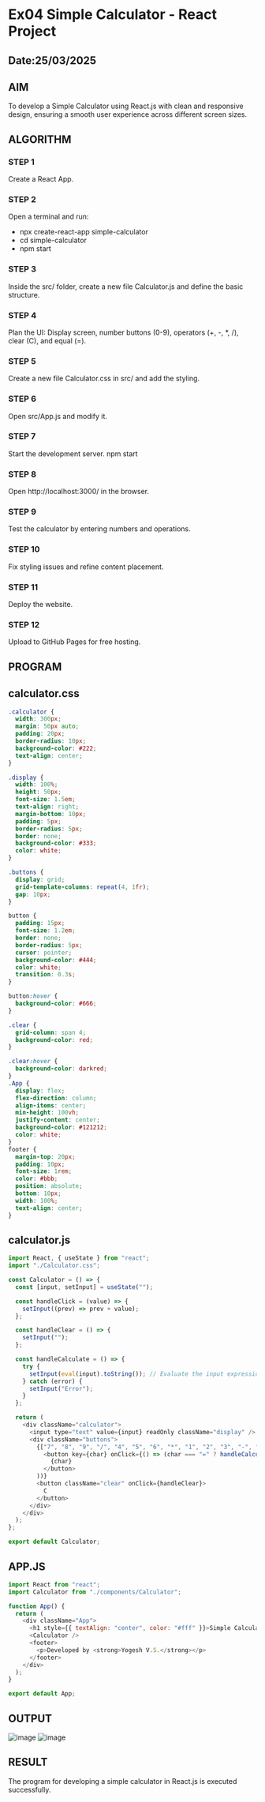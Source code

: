 # Ex04 Simple Calculator - React Project
## Date:25/03/2025

## AIM
To  develop a Simple Calculator using React.js with clean and responsive design, ensuring a smooth user experience across different screen sizes.

## ALGORITHM
### STEP 1
Create a React App.

### STEP 2
Open a terminal and run:
  <ul><li>npx create-react-app simple-calculator</li>
  <li>cd simple-calculator</li>
  <li>npm start</li></ul>

### STEP 3
Inside the src/ folder, create a new file Calculator.js and define the basic structure.

### STEP 4
Plan the UI: Display screen, number buttons (0-9), operators (+, -, *, /), clear (C), and equal (=).

### STEP 5
Create a new file Calculator.css in src/ and add the styling.

### STEP 6
Open src/App.js and modify it.

### STEP 7
Start the development server.
  npm start

### STEP 8
Open http://localhost:3000/ in the browser.

### STEP 9
Test the calculator by entering numbers and operations.

### STEP 10
Fix styling issues and refine content placement.

### STEP 11
Deploy the website.

### STEP 12
Upload to GitHub Pages for free hosting.

## PROGRAM
## calculator.css
```css
.calculator {
  width: 300px;
  margin: 50px auto;
  padding: 20px;
  border-radius: 10px;
  background-color: #222;
  text-align: center;
}

.display {
  width: 100%;
  height: 50px;
  font-size: 1.5em;
  text-align: right;
  margin-bottom: 10px;
  padding: 5px;
  border-radius: 5px;
  border: none;
  background-color: #333;
  color: white;
}

.buttons {
  display: grid;
  grid-template-columns: repeat(4, 1fr);
  gap: 10px;
}

button {
  padding: 15px;
  font-size: 1.2em;
  border: none;
  border-radius: 5px;
  cursor: pointer;
  background-color: #444;
  color: white;
  transition: 0.3s;
}

button:hover {
  background-color: #666;
}

.clear {
  grid-column: span 4;
  background-color: red;
}

.clear:hover {
  background-color: darkred;
}
.App {
  display: flex;
  flex-direction: column;
  align-items: center;
  min-height: 100vh; 
  justify-content: center;
  background-color: #121212;
  color: white;
}
footer {
  margin-top: 20px;
  padding: 10px;
  font-size: 1rem;
  color: #bbb;
  position: absolute;
  bottom: 10px;
  width: 100%;
  text-align: center;
}
```
## calculator.js
```js
import React, { useState } from "react";
import "./Calculator.css";

const Calculator = () => {
  const [input, setInput] = useState("");

  const handleClick = (value) => {
    setInput((prev) => prev + value);
  };

  const handleClear = () => {
    setInput("");
  };

  const handleCalculate = () => {
    try {
      setInput(eval(input).toString()); // Evaluate the input expression
    } catch (error) {
      setInput("Error");
    }
  };

  return (
    <div className="calculator">
      <input type="text" value={input} readOnly className="display" />
      <div className="buttons">
        {["7", "8", "9", "/", "4", "5", "6", "*", "1", "2", "3", "-", "0", ".", "=", "+"].map((char) => (
          <button key={char} onClick={() => (char === "=" ? handleCalculate() : handleClick(char))}>
            {char}
          </button>
        ))}
        <button className="clear" onClick={handleClear}>
          C
        </button>
      </div>
    </div>
  );
};

export default Calculator;
```
## APP.JS
```js
import React from "react";
import Calculator from "./components/Calculator";

function App() {
  return (
    <div className="App">
      <h1 style={{ textAlign: "center", color: "#fff" }}>Simple Calculator</h1>
      <Calculator />
      <footer>
        <p>Developed by <strong>Yogesh V.S.</strong></p>
      </footer>
    </div>
  );
}

export default App;
```

## OUTPUT

![image](https://github.com/user-attachments/assets/6163c25b-f16a-405d-be2d-df0b9f8dba7a)
![image](https://github.com/user-attachments/assets/eb9cdf19-c1be-48f8-8a80-634df7ae7718)



## RESULT
The program for developing a simple calculator in React.js is executed successfully.
